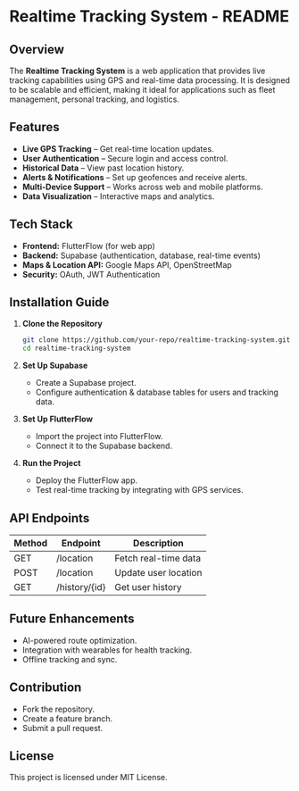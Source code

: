 # Realtime Tracking System - README

## Overview
The **Realtime Tracking System** is a web application that provides live tracking capabilities using GPS and real-time data processing. It is designed to be scalable and efficient, making it ideal for applications such as fleet management, personal tracking, and logistics.

## Features
- **Live GPS Tracking** – Get real-time location updates.
- **User Authentication** – Secure login and access control.
- **Historical Data** – View past location history.
- **Alerts & Notifications** – Set up geofences and receive alerts.
- **Multi-Device Support** – Works across web and mobile platforms.
- **Data Visualization** – Interactive maps and analytics.

## Tech Stack
- **Frontend:** FlutterFlow (for web app)
- **Backend:** Supabase (authentication, database, real-time events)
- **Maps & Location API:** Google Maps API, OpenStreetMap
- **Security:** OAuth, JWT Authentication

## Installation Guide
1. **Clone the Repository**
   ```bash
   git clone https://github.com/your-repo/realtime-tracking-system.git
   cd realtime-tracking-system
   ```
2. **Set Up Supabase**
   - Create a Supabase project.
   - Configure authentication & database tables for users and tracking data.

3. **Set Up FlutterFlow**
   - Import the project into FlutterFlow.
   - Connect it to the Supabase backend.

4. **Run the Project**
   - Deploy the FlutterFlow app.
   - Test real-time tracking by integrating with GPS services.

## API Endpoints
| Method | Endpoint        | Description          |
|--------|---------------|----------------------|
| GET    | /location      | Fetch real-time data |
| POST   | /location      | Update user location |
| GET    | /history/{id}  | Get user history    |

## Future Enhancements
- AI-powered route optimization.
- Integration with wearables for health tracking.
- Offline tracking and sync.

## Contribution
- Fork the repository.
- Create a feature branch.
- Submit a pull request.

## License
This project is licensed under MIT License.
